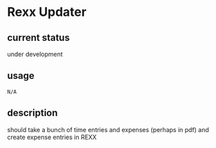 Rexx Updater
=============

current status
--------------
under development

usage
-----

    N/A

description
-----------
should take a bunch of time entries and expenses (perhaps in pdf) and create expense entries in REXX